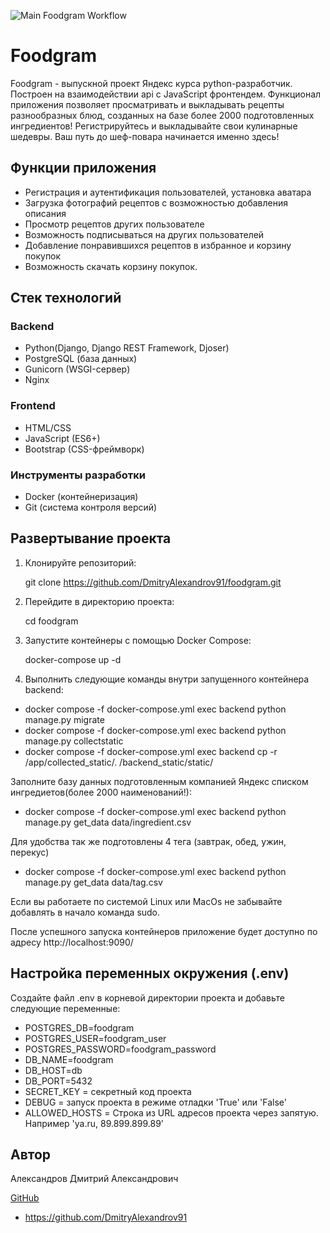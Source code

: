 ![Main Foodgram Workflow](https://github.com/DmitryAlexandrov91/foodgram/actions/workflows/main.yml/badge.svg)

# Foodgram

Foodgram - выпускной проект Яндекс курса python-разработчик. Построен на взаимодействии api с JavaScript фронтендем.
Функционал приложения позволяет просматривать и выкладывать рецепты разнообразных блюд, созданных на базе более 2000 подготовленных ингредиентов!
Регистрируйтесь и выкладывайте свои кулинарные шедевры. Ваш путь до шеф-повара начинается именно здесь!


## Функции приложения

- Регистрация и аутентификация пользователей, установка аватара
- Загрузка фотографий рецептов с возможностью добавления описания
- Просмотр рецептов других пользователе
- Возможность подписываться на других пользователей
- Добавление понравившихся рецептов в избранное и корзину покупок
- Возможность скачать корзину покупок.

## Стек технологий

### Backend

- Python(Django, Django REST Framework, Djoser)
- PostgreSQL (база данных)
- Gunicorn (WSGI-сервер)
- Nginx

### Frontend

- HTML/CSS
- JavaScript (ES6+)
- Bootstrap (CSS-фреймворк)

### Инструменты разработки

- Docker (контейнеризация)
- Git (система контроля версий)

## Развертывание проекта

1. Клонируйте репозиторий:

   
   git clone https://github.com/DmitryAlexandrov91/foodgram.git
   

2. Перейдите в директорию проекта:

   
   cd foodgram
   

3. Запустите контейнеры с помощью Docker Compose:

   
   docker-compose up -d

4. Выполнить следующие команды внутри запущенного контейнера backend:
 - docker compose -f docker-compose.yml exec backend python manage.py migrate
 - docker compose -f docker-compose.yml exec backend python manage.py collectstatic
 - docker compose -f docker-compose.yml exec backend cp -r /app/collected_static/. /backend_static/static/

Заполните базу данных подготовленным компанией Яндекс списком ингредиетов(более 2000 наименований!):
 - docker compose -f docker-compose.yml exec backend python manage.py get_data data/ingredient.csv

Для удобства так же подготовлены 4 тега (завтрак, обед, ужин, перекус)
 - docker compose -f docker-compose.yml exec backend python manage.py get_data data/tag.csv


Если вы работаете по системой Linux или MacOs не забывайте добавлять в начало команда sudo.

После успешного запуска контейнеров приложение будет доступно по адресу http://localhost:9090/

## Настройка переменных окружения (.env)

Создайте файл .env в корневой директории проекта и добавьте следующие переменные:

- POSTGRES_DB=foodgram
- POSTGRES_USER=foodgram_user
- POSTGRES_PASSWORD=foodgram_password
- DB_NAME=foodgram
- DB_HOST=db
- DB_PORT=5432
- SECRET_KEY = секретный код проекта
- DEBUG = запуск проекта в режиме отладки 'True' или 'False'  
- ALLOWED_HOSTS = Строка из URL адресов проекта через запятую. Например 'ya.ru, 89.899.899.89'

## Автор

Александров Дмитрий Александрович

<u>GitHub</u>
 - https://github.com/DmitryAlexandrov91

